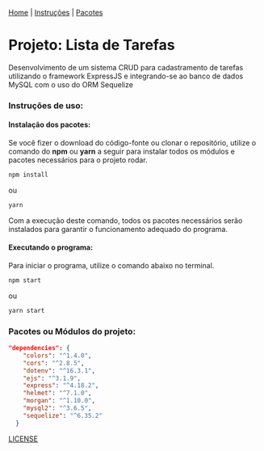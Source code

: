 [Home](#projeto-lista-de-tarefas) |
[Instruções](#instruções-de-uso) |
[Pacotes](#pacotes-ou-módulos-do-projeto)

# Projeto: Lista de Tarefas

Desenvolvimento de um sistema CRUD para cadastramento de tarefas utilizando o framework ExpressJS e integrando-se ao banco de dados MySQL com o uso do ORM Sequelize

### Instruções de uso:

#### Instalação dos pacotes:
Se você fizer o download do código-fonte ou clonar o repositório, utilize o comando do **npm** ou **yarn** a seguir para instalar todos os módulos e pacotes necessários para o projeto rodar.

```bash
npm install
```

ou 

```bash
yarn
```

Com a execução deste comando, todos os pacotes necessários serão instalados para garantir o funcionamento adequado do programa.

#### Executando o programa:
Para iniciar o programa, utilize o comando abaixo no terminal.

```bash
npm start
```

ou 

```bash
yarn start
```

### Pacotes ou Módulos do projeto:

```package.json
"dependencies": {
    "colors": "^1.4.0",
    "cors": "^2.8.5",
    "dotenv": "^16.3.1",
    "ejs": "^3.1.9",
    "express": "^4.18.2",
    "helmet": "^7.1.0",
    "morgan": "^1.10.0",
    "mysql2": "^3.6.5",
    "sequelize": "^6.35.2"
  }
```

[LICENSE](https://github.com/Fernandosantos0/lista-de-tarefas-node/blob/main/LICENCE)

